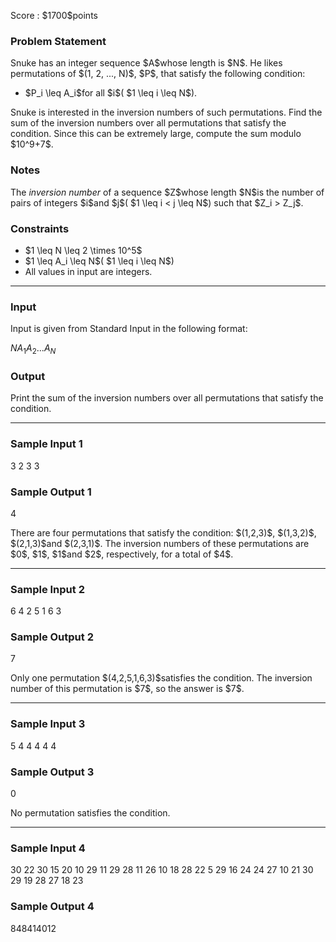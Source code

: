 
<div>

<span>

<span>

<p>
Score : $1700$points
</p>

<div>

<section>

### **Problem Statement**

<p>
Snuke has an integer sequence $A$whose length is $N$.
He likes permutations of $(1, 2, ..., N)$, $P$, that satisfy the following condition:
</p>

<ul>

<li>
$P_i \leq A_i$for all $i$( $1 \leq i \leq N$).
</li>

</ul>

<p>
Snuke is interested in the inversion numbers of such permutations.
Find the sum of the inversion numbers over all permutations that satisfy the condition.
Since this can be extremely large, compute the sum modulo $10^9+7$.
</p>

</section>

</div>

<div>

<section>

### **Notes**

<p>
The 
<em>
inversion number
</em>
of a sequence $Z$whose length $N$is the number of pairs of integers $i$and $j$( $1 \leq i < j \leq N$) such that $Z_i > Z_j$.
</p>

</section>

</div>

<div>

<section>

### **Constraints**

<ul>

<li>
$1 \leq N \leq 2 \times 10^5$
</li>

<li>
$1 \leq A_i \leq N$( $1 \leq i \leq N$)
</li>

<li>
All values in input are integers.
</li>

</ul>

</section>

</div>

---

<div>

<div>

<section>

### **Input**

<p>
Input is given from Standard Input in the following format:
</p>

<div>

$N$$A_1$$A_2$$...$$A_N$
</div>

</section>

</div>

<div>

<section>

### **Output**

<p>
Print the sum of the inversion numbers over all permutations that satisfy the condition.
</p>

</section>

</div>

</div>

---

<div>

<section>

### **Sample Input 1**

<div>

3
2 3 3

</div>

</section>

</div>

<div>

<section>

### **Sample Output 1**

<div>

4

</div>

<p>
There are four permutations that satisfy the condition: $(1,2,3)$, $(1,3,2)$, $(2,1,3)$and $(2,3,1)$.
The inversion numbers of these permutations are $0$, $1$, $1$and $2$, respectively, for a total of $4$.
</p>

</section>

</div>

---

<div>

<section>

### **Sample Input 2**

<div>

6
4 2 5 1 6 3

</div>

</section>

</div>

<div>

<section>

### **Sample Output 2**

<div>

7

</div>

<p>
Only one permutation $(4,2,5,1,6,3)$satisfies the condition.
The inversion number of this permutation is $7$, so the answer is $7$.
</p>

</section>

</div>

---

<div>

<section>

### **Sample Input 3**

<div>

5
4 4 4 4 4

</div>

</section>

</div>

<div>

<section>

### **Sample Output 3**

<div>

0

</div>

<p>
No permutation satisfies the condition.
</p>

</section>

</div>

---

<div>

<section>

### **Sample Input 4**

<div>

30
22 30 15 20 10 29 11 29 28 11 26 10 18 28 22 5 29 16 24 24 27 10 21 30 29 19 28 27 18 23

</div>

</section>

</div>

<div>

<section>

### **Sample Output 4**

<div>

848414012

</div>

</section>

</div>

</span>

</span>

</div>
